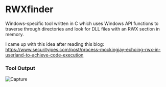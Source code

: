 # RWXfinder
Windows-specific tool written in C which uses Windows API functions to traverse through directories and look for DLL files with an RWX section in memory.

I came up with this idea after reading this blog: https://www.securityjoes.com/post/process-mockingjay-echoing-rwx-in-userland-to-achieve-code-execution 

### Tool Output
![Capture](https://github.com/pwnsauc3/RWXfinder/assets/42569696/5c0c10f4-c38b-46fa-86fd-c1bea24ab87c)

